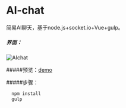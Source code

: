 # AI-chat
简易AI聊天，基于node.js+socket.io+Vue+gulp。

##### 界面：
![AIchat](http://denghao.me/wp-content/uploads/2017/03/AIchat.jpg)

#####预览：[demo](http://denghao.me/archives/703)

#####步骤：
```javascript
  npm install
  gulp
```

